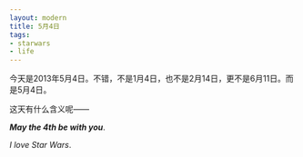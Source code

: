 ```yaml
---
layout: modern
title: 5月4日
tags:
- starwars
- life
---
```


今天是2013年5月4日。不错，不是1月4日，也不是2月14日，更不是6月11日。而是5月4日。

这天有什么含义呢——

***May the 4th be with you***.

*I love Star Wars*.